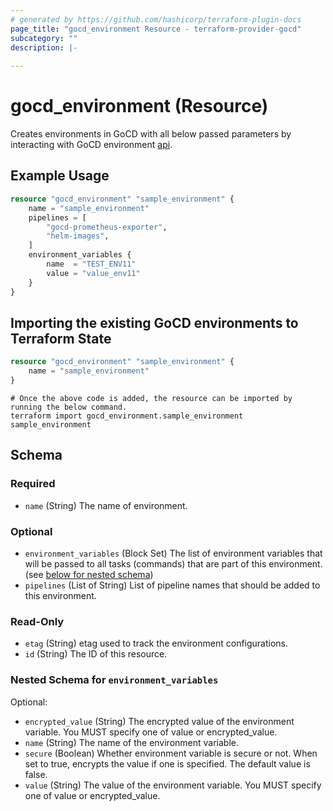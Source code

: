 ```yaml
---
# generated by https://github.com/hashicorp/terraform-plugin-docs
page_title: "gocd_environment Resource - terraform-provider-gocd"
subcategory: ""
description: |-
  
---
```


# gocd_environment (Resource)
Creates environments in GoCD with all below passed parameters by interacting with GoCD environment [api](https://api.gocd.org/current/#environment-config).

## Example Usage
```terraform
resource "gocd_environment" "sample_environment" {
    name = "sample_environment"
    pipelines = [
        "gocd-prometheus-exporter",
        "helm-images",
    ]
    environment_variables {
        name  = "TEST_ENV11"
        value = "value_env11"
    }
}
```

## Importing the existing GoCD environments to Terraform State
```terraform
resource "gocd_environment" "sample_environment" {
    name = "sample_environment"
}
```

```shell
# Once the above code is added, the resource can be imported by running the below command.
terraform import gocd_environment.sample_environment sample_environment
```

<!-- schema generated by tfplugindocs -->
## Schema

### Required

- `name` (String) The name of environment.

### Optional

- `environment_variables` (Block Set) The list of environment variables that will be passed to all tasks (commands) that are part of this environment. (see [below for nested schema](#nestedblock--environment_variables))
- `pipelines` (List of String) List of pipeline names that should be added to this environment.

### Read-Only

- `etag` (String) etag used to track the environment configurations.
- `id` (String) The ID of this resource.

<a id="nestedblock--environment_variables"></a>
### Nested Schema for `environment_variables`

Optional:

- `encrypted_value` (String) The encrypted value of the environment variable. You MUST specify one of value or encrypted_value.
- `name` (String) The name of the environment variable.
- `secure` (Boolean) Whether environment variable is secure or not. When set to true, encrypts the value if one is specified. The default value is false.
- `value` (String) The value of the environment variable. You MUST specify one of value or encrypted_value.


